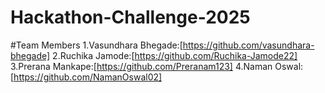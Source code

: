   # Hackathon-Challenge-2025
  #Team Members
  1.Vasundhara Bhegade:[https://github.com/vasundhara-bhegade]
  2.Ruchika Jamode:[https://github.com/Ruchika-Jamode22]
  3.Prerana Mankape:[https://github.com/Preranam123] 
  4.Naman Oswal:[https://github.com/NamanOswal02]
